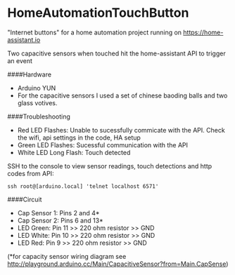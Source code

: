 # HomeAutomationTouchButton

"Internet buttons" for a home automation project running on https://home-assistant.io

Two capacitive sensors when touched hit the home-assistant API to trigger an event

####Hardware
- Arduino YUN
- For the capacitive sensors I used a set of chinese baoding balls and two glass votives. 

####Troubleshooting
- Red LED Flashes: Unable to sucessfully commicate with the API. Check the wifi, api settings in the code, HA setup
- Green LED Flashes: Sucessful communication with the API
- White LED Long Flash: Touch detected

SSH to the console to view sensor readings, touch detections and http codes from API:

`ssh root@[arduino.local] 'telnet localhost 6571'` 


####Circuit
- Cap Sensor 1: Pins 2 and 4*
- Cap Sensor 2: Pins 6 and 13*
- LED Green: Pin 11 >> 220 ohm resistor >> GND
- LED White: Pin 10 >> 220 ohm resistor >> GND
- LED Red: Pin 9 >> 220 ohm resistor >> GND

(*for capacity sensor wiring diagram see http://playground.arduino.cc/Main/CapacitiveSensor?from=Main.CapSense)
